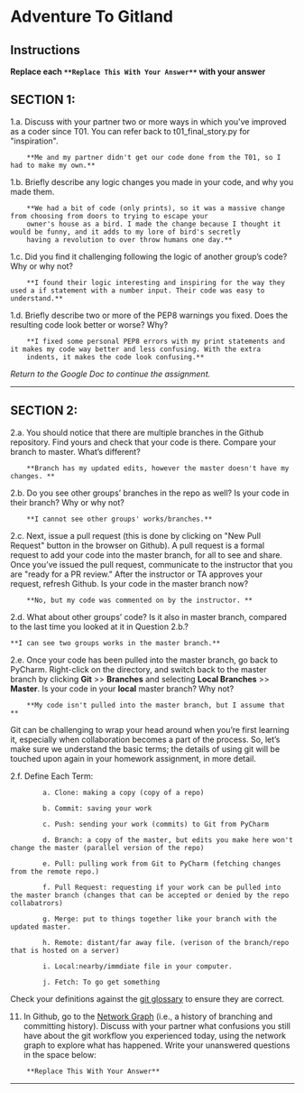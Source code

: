# Adventure To Gitland

## Instructions

**Replace each `**Replace This With Your Answer**` with your answer**


## SECTION 1:

1.a. Discuss with your partner two or more ways in which you've improved as a coder since T01. You can refer back to t01_final_story.py for "inspiration".

```        
    **Me and my partner didn't get our code done from the T01, so I had to make my own.**
```


1.b. Briefly describe any logic changes you made in your code, and why you made them.

```
    **We had a bit of code (only prints), so it was a massive change from choosing from doors to trying to escape your
    owner's house as a bird. I made the change because I thought it would be funny, and it adds to my lore of bird's secretly
    having a revolution to over throw humans one day.**
```


1.c. Did you find it challenging following the logic of another group’s code? Why or why not?

```
    **I found their logic interesting and inspiring for the way they used a if statement with a number input. Their code was easy to understand.**
```


1.d. Briefly describe two or more of the PEP8 warnings you fixed. Does the resulting code look better or worse? Why?

```
    **I fixed some personal PEP8 errors with my print statements and it makes my code way better and less confusing. With the extra
    indents, it makes the code look confusing.**
```

_Return to the Google Doc to continue the assignment._
___

## SECTION 2:

2.a. You should notice that there are multiple branches in the Github repository. Find yours and check that your code is there. 
     Compare your branch to master. What’s different?

```        
    **Branch has my updated edits, however the master doesn't have my changes. **
```


2.b. Do you see other groups’ branches in the repo as well? Is your code in their branch? Why or why not?

```        
    **I cannot see other groups' works/branches.**
```


2.c. Next, issue a pull request (this is done by clicking on "New Pull Request" button in the browser on Github). 
     A pull request is a formal request to add your code into the master branch, for all to see and share. 
     Once you’ve issued the pull request, communicate to the instructor that you are "ready for a PR review."
     After the instructor or TA approves your request, refresh Github. 
     Is your code in the master branch now? 

```
    **No, but my code was commented on by the instructor. **
```


2.d. What about other groups’ code? Is it also in master branch, compared to the last time you looked at it in Question 2.b.?

```
**I can see two groups works in the master branch.**
```


2.e. Once your code has been pulled into the master branch, go back to PyCharm. 
     Right-click on the directory, and switch back to the master branch by clicking 
     **Git** >> **Branches** and selecting **Local Branches** >> **Master**.
     Is your code in your **local** master branch? Why not?

```
    **My code isn't pulled into the master branch, but I assume that **
```

Git can be challenging to wrap your head around when you’re first learning it, 
especially when collaboration becomes a part of the process. 
So, let’s make sure we understand the basic terms; 
the details of using git will be touched upon again in your homework assignment, in more detail. 

2.f. Define Each Term:
```
        a. Clone: making a copy (copy of a repo)

        b. Commit: saving your work 

        c. Push: sending your work (commits) to Git from PyCharm

        d. Branch: a copy of the master, but edits you make here won't change the master (parallel version of the repo)

        e. Pull: pulling work from Git to PyCharm (fetching changes from the remote repo.)

        f. Pull Request: requesting if your work can be pulled into the master branch (changes that can be accepted or denied by the repo collabatrors)

        g. Merge: put to things together like your branch with the updated master.

        h. Remote: distant/far away file. (verison of the branch/repo that is hosted on a server)

        i. Local:nearby/immdiate file in your computer.

        j. Fetch: To go get something
```

Check your definitions against the [git glossary](https://help.github.com/articles/github-glossary/) to ensure they are correct.

11. In Github, go to the [Network Graph](https://github.com/Berea-College-CSC-226/t04-master/network) (i.e., a history of branching and committing history). 
    Discuss with your partner what confusions you still have about the git workflow you experienced today, 
    using the network graph to explore what has happened. Write your unanswered questions in the space below:

```
    **Replace This With Your Answer**
```

---
